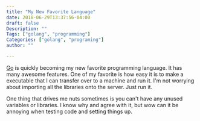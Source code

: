 ```yaml
---
title: "My New Favorite Language"
date: 2018-06-29T13:37:56-04:00
draft: false
Description: ""
Tags: ["golang", "programming"]
Categories: ["golang", "programing"]
author: ""

--- 
```


[Go](https://golang.org/) is quickly becoming my new favorite programming language.  It has many awesome features. One of my favorite is how easy it is to make a executable that I can transfer over to a machine and run it.  I'm not worrying about importing all the libraries onto the server.  Just run it.

One thing that drives me nuts sometimes is you can't have any unused variables or libraries. I know why and agree with it, but wow can it be annoying when testing code and setting things up.